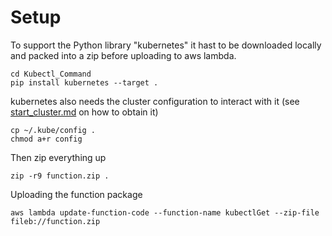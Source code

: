 # Setup

To support the Python library "kubernetes" it hast to be downloaded locally and packed into a zip before uploading to aws lambda.

    cd Kubectl_Command
    pip install kubernetes --target .
    
kubernetes also needs the cluster configuration to interact with it (see [start_cluster.md](../../../kubernetes/start_cluster.md) on how to obtain it)

    cp ~/.kube/config .
	chmod a+r config
	
Then zip everything up

    zip -r9 function.zip .
    
Uploading the function package
	
	aws lambda update-function-code --function-name kubectlGet --zip-file fileb://function.zip

